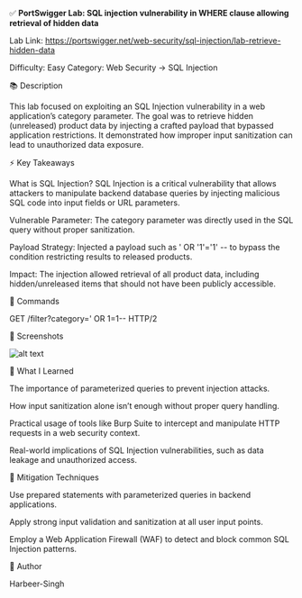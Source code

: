 ✅ **PortSwigger Lab: SQL injection vulnerability in WHERE clause allowing retrieval of hidden data**

Lab Link: https://portswigger.net/web-security/sql-injection/lab-retrieve-hidden-data

Difficulty: Easy
Category: Web Security → SQL Injection

📚 Description

This lab focused on exploiting an SQL Injection vulnerability in a web application’s category parameter. The goal was to retrieve hidden (unreleased) product data by injecting a crafted payload that bypassed application restrictions. It demonstrated how improper input sanitization can lead to unauthorized data exposure.

⚡ Key Takeaways

What is SQL Injection?
SQL Injection is a critical vulnerability that allows attackers to manipulate backend database queries by injecting malicious SQL code into input fields or URL parameters.

Vulnerable Parameter:
The category parameter was directly used in the SQL query without proper sanitization.

Payload Strategy:
Injected a payload such as ' OR '1'='1' -- to bypass the condition restricting results to released products.

Impact:
The injection allowed retrieval of all product data, including hidden/unreleased items that should not have been publicly accessible.

🧱 Commands

GET /filter?category=' OR 1=1-- HTTP/2

📸 Screenshots

![alt text](/SQLI/LAB-1/images/![alt](https://)image.png)

📝 What I Learned

The importance of parameterized queries to prevent injection attacks.

How input sanitization alone isn’t enough without proper query handling.

Practical usage of tools like Burp Suite to intercept and manipulate HTTP requests in a web security context.

Real-world implications of SQL Injection vulnerabilities, such as data leakage and unauthorized access.

🔐 Mitigation Techniques

Use prepared statements with parameterized queries in backend applications.

Apply strong input validation and sanitization at all user input points.

Employ a Web Application Firewall (WAF) to detect and block common SQL Injection patterns.

👤 Author

Harbeer-Singh
